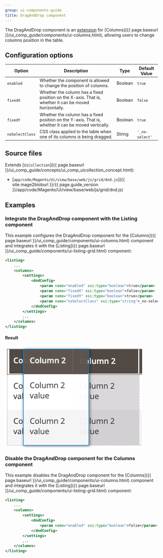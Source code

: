 ```yaml
---
group: ui-components-guide
title: DragAndDrop component
---
```


The DragAndDrop component is an [extension](https://glossary.magento.com/extension) for [Columns]({{ page.baseurl }}/ui_comp_guide/components/ui-columns.html), allowing users to change columns position in the table.

## Configuration options

| Option | Description | Type | Default Value |
| --- | --- | --- | --- |
| `enabled`| Whether the component is allowed to change the position of columns. | Boolean | `true` |
| `fixedX` | Whether the column has a fixed position on the X-axis. That is, whether it can be moved horizontally. | Boolean | `false` |
| `fixedY` | Whether the column has a fixed position on the Y-axis. That is, whether it can be moved vertically. | Boolean | `true` |
| `noSelectClass` | CSS class applied to the table when one of its columns is being dragged. | String | `'_no-select'` |

## Source files

Extends [`UiCollection`]({{ page.baseurl }}/ui_comp_guide/concepts/ui_comp_uicollection_concept.html):

-  [`app/code/Magento/Ui/view/base/web/js/grid/dnd.js`]({{ site.mage2bloburl }}/{{ page.guide_version }}/app/code/Magento/Ui/view/base/web/js/grid/dnd.js)

## Examples

### Integrate the DragAndDrop component with the Listing component

This example configures the DragAndDrop component for the [Columns]({{ page.baseurl }}/ui_comp_guide/components/ui-columns.html) component and integrates it with the [Listing]({{ page.baseurl }}/ui_comp_guide/components/ui-listing-grid.html) component:

```xml
<listing>
    ...
    <columns>
        <settings>
            <dndConfig>
                <param name="enabled" xsi:type="boolean">true</param>
                <param name="fixedX" xsi:type="boolean">false</param>
                <param name="fixedY" xsi:type="boolean">true</param>
                <param name="noSelectClass" xsi:type="string">_no-select</param>
            </dndConfig>
        </settings>
        ...
    </columns>
</listing>
```

#### Result

![DateColumn Component Example](../_images/ui-components/ui-draganddrop-columns-result.png)

### Disable the DragAndDrop component for the Columns component

This example disables the DragAndDrop component for the [Columns]({{ page.baseurl }}/ui_comp_guide/components/ui-columns.html) component and integrates it with the [Listing]({{ page.baseurl }}/ui_comp_guide/components/ui-listing-grid.html) component:

```xml
<listing>
    ...
    <columns>
        <settings>
            <dndConfig>
                <param name="enabled" xsi:type="boolean">false</param>
            </dndConfig>
        </settings>
        ...
    </columns>
</listing>
```
